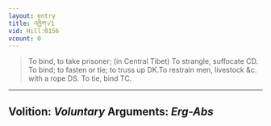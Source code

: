 ```yaml
---
layout: entry
title: འཁྱིག་√1
vid: Hill:0156
vcount: 0
---
```

> To bind, to take prisoner; (in Central Tibet) To strangle, suffocate CD\. To bind; to fasten or tie; to truss up DK\.To restrain men, livestock &c\. with a rope DS\. To tie, bind TC\.

---
Volition: _Voluntary_
Arguments: _Erg-Abs_
---

